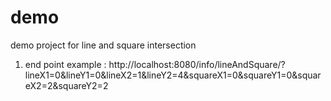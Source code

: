 # demo
demo project for line and square intersection

1. end point example : http://localhost:8080/info/lineAndSquare/?lineX1=0&lineY1=0&lineX2=1&lineY2=4&squareX1=0&squareY1=0&squareX2=2&squareY2=2
